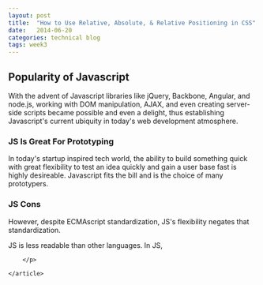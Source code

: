 ```yaml
---
layout: post
title:  "How to Use Relative, Absolute, & Relative Positioning in CSS"
date:   2014-06-20
categories: technical blog
tags: week3
---
```

<section>
	<h2>Popularity of Javascript</h2>
	<p>With the advent of Javascript libraries like jQuery, Backbone, Angular, and node.js, working with DOM manipulation, AJAX, and even creating server-side scripts became possible and even a delight, thus establishing Javascript's current ubiquity in today's web development atmosphere.
	<article>
		<h3>JS Is Great For Prototyping</h3>
		<p>
			In today's startup inspired tech world, the ability to build something quick with great flexibility to test an idea quickly and gain a user base fast is highly desireable. Javascript fits the bill and is the choice of many prototypers.
		</p>
	</article>
	<article>
		<h3>JS Cons</h3>
		<p>
			However, despite ECMAscript standardization, JS's flexibility negates that standardization.
		</p>
		<p>
			JS is less readable than other languages. In JS, 

		</p>

	</article>
</section>